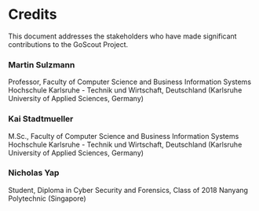 # Credits
This document addresses the stakeholders who have made significant contributions to the GoScout Project.

### Martin Sulzmann
Professor, Faculty of Computer Science and Business Information Systems
Hochschule Karlsruhe - Technik und Wirtschaft, Deutschland (Karlsruhe University of Applied Sciences, Germany)
  
  
### Kai Stadtmueller
M.Sc., Faculty of Computer Science and Business Information Systems
Hochschule Karlsruhe - Technik und Wirtschaft, Deutschland (Karlsruhe University of Applied Sciences, Germany)


### Nicholas Yap
Student, Diploma in Cyber Security and Forensics, Class of 2018
Nanyang Polytechnic (Singapore)
